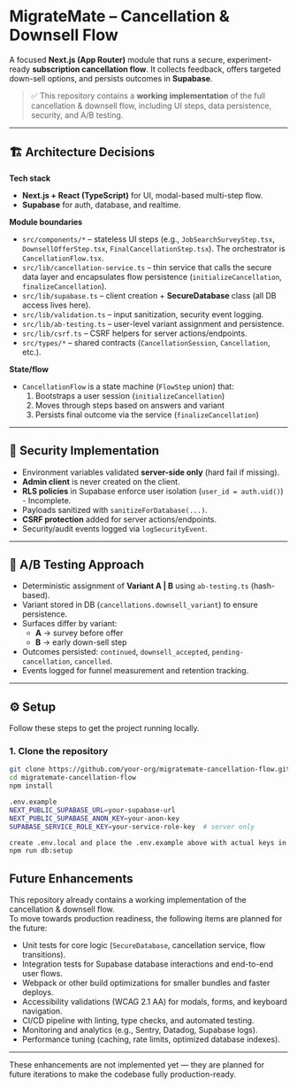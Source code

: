 # MigrateMate – Cancellation & Downsell Flow

A focused **Next.js (App Router)** module that runs a secure, experiment-ready **subscription cancellation flow**. It collects feedback, offers targeted down-sell options, and persists outcomes in **Supabase**.

> ✅ This repository contains a **working implementation** of the full cancellation & downsell flow, including UI steps, data persistence, security, and A/B testing.

---

## 🏗 Architecture Decisions

**Tech stack**
- **Next.js + React (TypeScript)** for UI, modal-based multi-step flow.
- **Supabase** for auth, database, and realtime.

**Module boundaries**
- `src/components/*` – stateless UI steps (e.g., `JobSearchSurveyStep.tsx`, `DownsellOfferStep.tsx`, `FinalCancellationStep.tsx`). The orchestrator is `CancellationFlow.tsx`.
- `src/lib/cancellation-service.ts` – thin service that calls the secure data layer and encapsulates flow persistence (`initializeCancellation`, `finalizeCancellation`).
- `src/lib/supabase.ts` – client creation + **SecureDatabase** class (all DB access lives here).
- `src/lib/validation.ts` – input sanitization, security event logging.
- `src/lib/ab-testing.ts` – user-level variant assignment and persistence.
- `src/lib/csrf.ts` – CSRF helpers for server actions/endpoints.
- `src/types/*` – shared contracts (`CancellationSession`, `Cancellation`, etc.).

**State/flow**
- `CancellationFlow` is a state machine (`FlowStep` union) that:
  1. Bootstraps a user session (`initializeCancellation`)
  2. Moves through steps based on answers and variant
  3. Persists final outcome via the service (`finalizeCancellation`)

---

## 🔐 Security Implementation

- Environment variables validated **server-side only** (hard fail if missing).
- **Admin client** is never created on the client.
- **RLS policies** in Supabase enforce user isolation (`user_id = auth.uid()`) - Incomplete.
- Payloads sanitized with `sanitizeForDatabase(...)`.
- **CSRF protection** added for server actions/endpoints.
- Security/audit events logged via `logSecurityEvent`.

---

## 🧪 A/B Testing Approach

- Deterministic assignment of **Variant A | B** using `ab-testing.ts` (hash-based).
- Variant stored in DB (`cancellations.downsell_variant`) to ensure persistence.
- Surfaces differ by variant:
  - **A** → survey before offer
  - **B** → early down-sell step
- Outcomes persisted: `continued`, `downsell_accepted`, `pending-cancellation`, `cancelled`.
- Events logged for funnel measurement and retention tracking.

---

## ⚙️ Setup

Follow these steps to get the project running locally.

### 1. Clone the repository
```bash
git clone https://github.com/your-org/migratemate-cancellation-flow.git
cd migratemate-cancellation-flow
npm install

.env.example
NEXT_PUBLIC_SUPABASE_URL=your-supabase-url
NEXT_PUBLIC_SUPABASE_ANON_KEY=your-anon-key
SUPABASE_SERVICE_ROLE_KEY=your-service-role-key  # server only

create .env.local and place the .env.example above with actual keys in it
npm run db:setup
```

## Future Enhancements

This repository already contains a working implementation of the cancellation & downsell flow.  
To move towards production readiness, the following items are planned for the future:

- Unit tests for core logic (`SecureDatabase`, cancellation service, flow transitions).  
- Integration tests for Supabase database interactions and end-to-end user flows.  
- Webpack or other build optimizations for smaller bundles and faster deploys.  
- Accessibility validations (WCAG 2.1 AA) for modals, forms, and keyboard navigation.  
- CI/CD pipeline with linting, type checks, and automated testing.  
- Monitoring and analytics (e.g., Sentry, Datadog, Supabase logs).  
- Performance tuning (caching, rate limits, optimized database indexes).  

---

These enhancements are not implemented yet — they are planned for future iterations to make the codebase fully production-ready.



